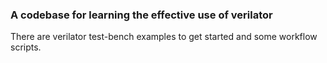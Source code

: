 ### A codebase for learning the effective use of verilator

There are verilator test-bench examples to get started and some workflow scripts.

